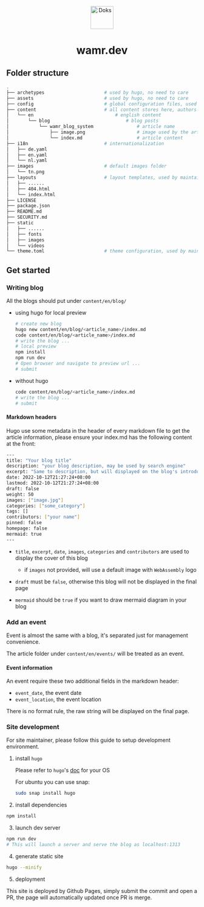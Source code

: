 <p align="center">
  <a href="https://getdoks.org/">
    <img alt="Doks" src="https://doks.netlify.app/doks.svg" width="60">
  </a>
</p>

<h1 align="center">
  wamr.dev
</h1>

## Folder structure

``` bash
.
├── archetypes                      # used by hugo, no need to care
├── assets                          # used by hugo, no need to care
├── config                          # global configuration files, used by maintainer
├── content                         # all content stores here, authors only add file here
│   └── en                              # english content
│       └── blog                            # blog posts
│           └── wamr_blog_system                # article name
│               ├── image.png                   # image used by the article
│               └── index.md                    # article content
├── i18n                            # internationalization
│   ├── de.yaml
│   ├── en.yaml
│   └── nl.yaml
├── images                          # default images folder
│   └── tn.png
├── layouts                         # layout templates, used by maintainer
│   ├── ......
│   ├── 404.html
│   └── index.html
├── LICENSE
├── package.json
├── README.md
├── SECURITY.md
├── static
│   ├── ......
│   ├── fonts
│   ├── images
│   └── videos
└── theme.toml                      # theme configuration, used by maintainer
```

## Get started
### Writing blog

All the blogs should put under `content/en/blog/`

- using hugo for local preview

  ``` bash
  # create new blog
  hugo new content/en/blog/<article_name>/index.md
  code content/en/blog/<article_name>/index.md
  # write the blog ...
  # local preview
  npm install
  npm run dev
  # Open browser and navigate to preview url ...
  # submit
  ```

- without hugo

  ``` bash
  code content/en/blog/<article_name>/index.md
  # write the blog ...
  # submit
  ```

#### Markdown headers

Hugo use some metadata in the header of every markdown file to get the article information, please ensure your index.md has the following content at the front:

``` bash
---
title: "Your blog title"
description: "your blog description, may be used by search engine"
excerpt: "Same to description, but will displayed on the blog's introduction card"
date: 2022-10-12T21:27:24+08:00
lastmod: 2022-10-12T21:27:24+08:00
draft: false
weight: 50
images: ["image.jpg"]
categories: ["some_category"]
tags: []
contributors: ["your name"]
pinned: false
homepage: false
mermaid: true
---
```

- `title`, `excerpt`, `date`, `images`, `categories` and `contributors` are used to display the cover of this blog

  - if `images` not provided, will use a default image with `WebAssembly` logo

- `draft` must be `false`, otherwise this blog will not be displayed in the final page
- `mermaid` should be `true` if you want to draw mermaid diagram in your blog

### Add an event

Event is almost the same with a blog, it's separated just for management convenience.

The article folder under `content/en/events/` will be treated as an event.

#### Event information

An event require these two additional fields in the markdown header:

- `event_date`, the event date
- `event_location`, the event location

There is no format rule, the raw string will be displayed on the final page.

### Site development

For site maintainer, please follow this guide to setup development environment.

1. install `hugo`

    Please refer to `hugo`'s [doc](https://gohugo.io/getting-started/installing/) for your OS

    For ubuntu you can use snap:

    ``` bash
    sudo snap install hugo
    ```

2. install dependencies

``` bash
npm install
```

3. launch dev server

``` bash
npm run dev
# This will launch a server and serve the blog as localhost:1313
```

4. generate static site

``` bash
hugo --minify
```

5. deployment

This site is deployed by Github Pages, simply submit the commit and open a PR, the page will automatically updated once PR is merge.


